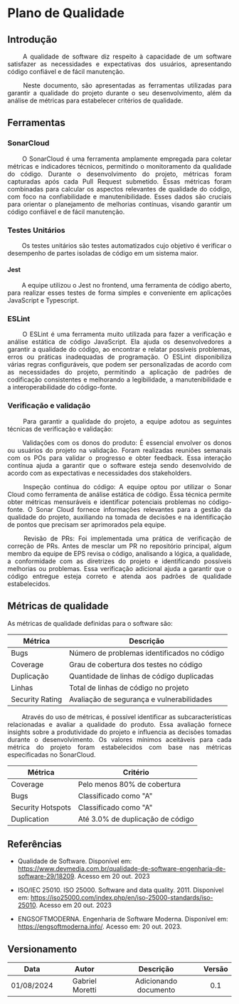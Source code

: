 # Plano de Qualidade

## Introdução

<p align = "justify"> &emsp;&emsp; A qualidade de software diz respeito à capacidade de um software satisfazer as necessidades e expectativas dos usuários, apresentando código confiável e de fácil manutenção. </p>

<p align = "justify"> &emsp;&emsp; Neste documento, são apresentadas as ferramentas utilizadas para garantir a qualidade do projeto durante o seu desenvolvimento, além da análise de métricas para estabelecer critérios de qualidade. </p>

## Ferramentas

### SonarCloud

<p align = "justify"> &emsp;&emsp; O SonarCloud é uma ferramenta amplamente empregada para coletar métricas e indicadores técnicos, permitindo o monitoramento da qualidade do código. Durante o desenvolvimento do projeto, métricas foram capturadas após cada Pull Request submetido. Essas métricas foram combinadas para calcular os aspectos relevantes de qualidade do código, com foco na confiabilidade e manutenibilidade. Esses dados são cruciais para orientar o planejamento de melhorias contínuas, visando garantir um código confiável e de fácil manutenção. </p>

### Testes Unitários

<p align = "justify"> &emsp;&emsp; Os testes unitários são testes automatizados cujo objetivo é verificar o desempenho de partes isoladas de código em um sistema maior. </p>

#### Jest

<p align = "justify"> &emsp;&emsp; A equipe utilizou o Jest no frontend, uma ferramenta de código aberto, para realizar esses testes de forma simples e conveniente em aplicações JavaScript e Typescript. </p>

### ESLint

<p align = "justify"> &emsp;&emsp; O ESLint é uma ferramenta muito utilizada para fazer a verificação e análise estática de código JavaScript. Ela ajuda os desenvolvedores a garantir a qualidade do código, ao encontrar e relatar possíveis problemas, erros ou práticas inadequadas de programação. O ESLint disponibiliza várias regras configuráveis, que podem ser personalizadas de acordo com as necessidades do projeto, permitindo a aplicação de padrões de codificação consistentes e melhorando a legibilidade, a manutenibilidade e a interoperabilidade do código-fonte. </p>

### Verificação e validação

<p align = "justify"> &emsp;&emsp; Para garantir a qualidade do projeto, a equipe adotou as seguintes técnicas de verificação e validação: </p>

<p align = "justify"> &emsp;&emsp; Validações com os donos do produto: É essencial envolver os donos ou usuários do projeto na validação. Foram realizadas reuniões semanais com os POs para validar o progresso e obter feedback. Essa interação contínua ajuda a garantir que o software esteja sendo desenvolvido de acordo com as expectativas e necessidades dos stakeholders. </p>

<p align = "justify"> &emsp;&emsp; Inspeção contínua do código: A equipe optou por utilizar o Sonar Cloud como ferramenta de análise estática de código. Essa técnica permite obter métricas mensuráveis e identificar potenciais problemas no código-fonte. O Sonar Cloud fornece informações relevantes para a gestão da qualidade do projeto, auxiliando na tomada de decisões e na identificação de pontos que precisam ser aprimorados pela equipe. </p>

<p align = "justify"> &emsp;&emsp; Revisão de PRs: Foi implementada uma prática de verificação de correção de PRs. Antes de mesclar um PR no repositório principal, algum membro da equipe de EPS revisa o código, analisando a lógica, a qualidade, a conformidade com as diretrizes do projeto e identificando possíveis melhorias ou problemas. Essa verificação adicional ajuda a garantir que o código entregue esteja correto e atenda aos padrões de qualidade estabelecidos. </p>

## Métricas de qualidade

As métricas de qualidade definidas para o software são:

| Métrica          | Descrição                                     |
| ---------------- | --------------------------------------------- |
| Bugs             | Número de problemas identificados no código   |
| Coverage         | Grau de cobertura dos testes no código        |
| Duplicação       | Quantidade de linhas de código duplicadas     |
| Linhas           | Total de linhas de código no projeto          |
| Security Rating  | Avaliação de segurança e vulnerabilidades     |

<p align = "justify"> &emsp;&emsp; Através do uso de métricas, é possível identificar as subcaracterísticas relacionadas e avaliar a qualidade do produto. Essa avaliação fornece insights sobre a produtividade do projeto e influencia as decisões tomadas durante o desenvolvimento. Os valores mínimos aceitáveis para cada métrica do projeto foram estabelecidos com base nas métricas especificadas no SonarCloud. </p>

| Métrica           | Critério                         |
| ----------------- | -------------------------------- |
| Coverage          | Pelo menos 80% de cobertura      |
| Bugs              | Classificado como "A"            |
| Security Hotspots | Classificado como "A"            |
| Duplication       | Até 3.0% de duplicação de código |

## Referências
- Qualidade de Software. Disponível em: https://www.devmedia.com.br/qualidade-de-software-engenharia-de-software-29/18209. Acesso em 20 out. 2023

- ISO/IEC 25010. ISO 25000. Software and data quality. 2011. Disponível em: https://iso25000.com/index.php/en/iso-25000-standards/iso-25010. Acesso em 20 out. 2023

- ENGSOFTMODERNA. Engenharia de Software Moderna. Disponível em: https://engsoftmoderna.info/. Acesso em: 20 out. 2023.

## Versionamento

|Data|Autor|Descrição|Versão|
|:--:|:--:|:---:|:---:|
|01/08/2024| Gabriel Moretti | Adicionando documento |0.1|